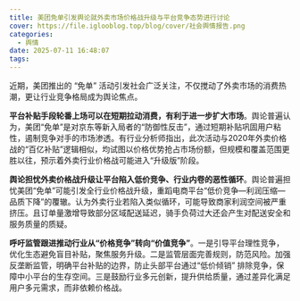 ```yaml
---
title: 美团免单引发舆论就外卖市场价格战升级与平台竞争态势进行讨论
cover: https://file.iglooblog.top/blog/cover/社会舆情报告.png
categories:
  - 舆情
date: 2025-07-11 16:48:07
tags:
---
```


近期，美团推出的 “免单” 活动引发社会广泛关注，不仅搅动了外卖市场的消费热潮，更让行业竞争格局成为舆论焦点。

**平台补贴手段轮番上场可以在短期拉动消费，有利于进一步扩大市场**。舆论普遍认为，美团“免单”是对京东等新入局者的“防御性反击”，通过短期补贴巩固用户粘性，遏制竞争对手的市场渗透。有行业分析师指出，此次活动与2020年外卖价格战的“百亿补贴”逻辑相似，均试图以价格优势抢占市场份额，但规模和覆盖范围更胜以往，预示着外卖行业价格战可能进入“升级版”阶段。

**舆论担忧外卖价格战升级让平台陷入低价竞争、行业内卷的恶性循环**。舆论普遍担忧美团“免单”可能引发全行业价格战升级，重蹈电商平台“低价竞争—利润压缩—品质下降”的覆辙。认为外卖行业若陷入类似循环，可能导致商家利润空间被严重挤压。且订单量激增导致部分区域配送延迟，骑手负荷过大还会产生对配送安全和服务质量的质疑。

**呼吁监管跟进推动行业从“价格竞争”转向“价值竞争”**。一是引导平台理性竞争，优化生态避免盲目补贴，聚焦服务升级。二是监管层面完善规则，防范风险。加强反垄断监管，明确平台补贴的边界，防止头部平台通过“低价倾销” 排除竞争，保障中小平台的生存空间。三是鼓励行业多元创新，提升供给质量，通过差异化满足用户多元需求，而非依赖价格战。

 
